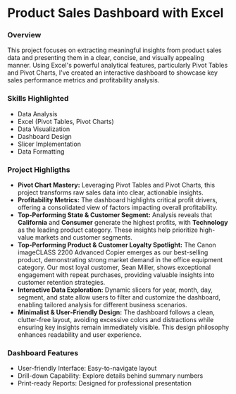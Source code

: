 # Product Sales Dashboard with Excel

### Overview

This project focuses on extracting meaningful insights from product sales data and presenting them in a clear, concise, and visually appealing manner. Using Excel's powerful analytical features, particularly Pivot Tables and Pivot Charts, I've created an interactive dashboard to showcase key sales performance metrics and profitability analysis.

### Skills Highlighted

- Data Analysis
- Excel (Pivot Tables, Pivot Charts)
- Data Visualization
- Dashboard Design
- Slicer Implementation
- Data Formatting

### Project Highligths

- **Pivot Chart Mastery:** Leveraging Pivot Tables and Pivot Charts, this project transforms raw sales data into clear, actionable insights.
- **Profitability Metrics:** The dashboard highlights critical profit drivers, offering a consolidated view of factors impacting overall profitability.
- **Top-Performing State & Customer Segment:** Analysis reveals that **California** and **Consumer** generate the highest profits, with **Technology** as the leading product category. These insights help prioritize high-value markets and customer segments.
- **Top-Performing Product & Customer Loyalty Spotlight:** The Canon imageCLASS 2200 Advanced Copier emerges as our best-selling product, demonstrating strong market demand in the office equipment category. Our most loyal customer, Sean Miller, shows exceptional engagement with repeat purchases, providing valuable insights into customer retention strategies.
- **Interactive Data Exploration:** Dynamic slicers for year, month, day, segment, and state allow users to filter and customize the dashboard, enabling tailored analysis for different business scenarios.
- **Minimalist & User-Friendly Design:** The dashboard follows a clean, clutter-free layout, avoiding excessive colors and distractions while ensuring key insights remain immediately visible. This design philosophy enhances readability and user experience.

### Dashboard Features

- User-friendly Interface: Easy-to-navigate layout
- Drill-down Capability: Explore details behind summary numbers
- Print-ready Reports: Designed for professional presentation

